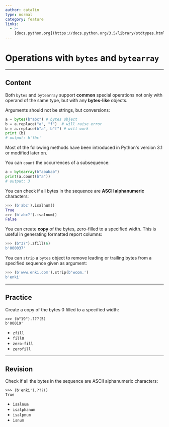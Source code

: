 ```yaml
---
author: catalin
type: normal
category: feature
links:
  - >-
    [docs.python.org](https://docs.python.org/3.5/library/stdtypes.html#bytes-and-bytearray-operations){website}
---
```


# Operations with `bytes` and `bytearray`


---

## Content

Both `bytes` and `bytearray` support **common** special operations not only with operand of the same type, but with any **bytes-like** objects.

Arguments should not be strings, but conversions:

```python
a = bytes(b"abc") # bytes object
b = a.replace("a", "f")  # will raise error
b = a.replace(b"a", b"f") # will work
print (b)
# output: b'fbc'
```

Most of the following methods have been introduced in Python's version 3.1 or modified later on.

You can `count` the occurrences of a subsequence:

```python
a = bytearray(b"ababab")
print(a.count(b"a"))
# output: 3
```

You can check if all bytes in the sequence are **ASCII alphanumeric** characters:

```python
>>> (b'abc').isalnum()
True
>>> (b'abc?').isalnum()
False
```

You can create **copy** of the bytes, zero-filled to a specified width. This is useful in generating formatted report columns:

```python
>>> (b"37").zfill(6)
b'000037'
```

You can `strip` a `bytes` object to remove leading or trailing bytes from a specified sequence given as argument:

```python
>>> (b'www.enki.com').strip(b'wcom.')
b'enki'
```


---

## Practice

Create a copy of the bytes 0 filled to a specified width:

```plain-text
>>> (b"19").???(5)
b'00019'
```

- `zfill`
- `fill0`
- `zero-fill`
- `zerofill`


---

## Revision

Check if all the bytes in the sequence are ASCII alphanumeric characters:

```plain-text
>>> (b'enki').???()
True
```

- `isalnum`
- `isalphanum`
- `isalpnum`
- `isnum`
